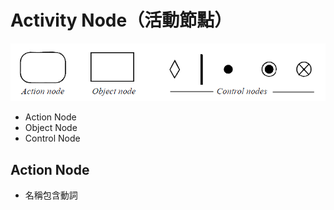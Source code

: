 # Activity Node（活動節點）

![Activity Node](images/2020-10-23-14-42-46.png)

- Action Node
- Object Node
- Control Node

## Action Node

- 名稱包含動詞
